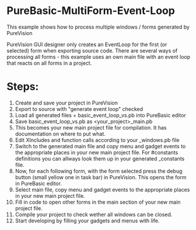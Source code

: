 # PureBasic-MultiForm-Event-Loop
This example shows how to process multiple windows / forms generated by PureVision

PureVision GUI designer only creates an EventLoop for the first (or selected) form when exporting source code.
There are several ways of processing all forms - this example uses an own main file with an event loop that reacts on 
all forms in a project.

Steps:
======
1. Create and save your project in PureVision
2. Export to source with "generate event loop" checked
3. Load all generated files + basic_event_loop_vs.pb into PureBasic editor
4. Save basic_event_loop_vs.pb as <your_project>_main.pb 
5. This becomes your new main project file for compilation. It has documentation on where to put what.
6. Edit XIncludes and function calls according to your _windows.pb file
7. Switch to the generated main file and copy menu and gadget events to the appropriate places in your new main project file. For #constants definitions you can allways look them up in your generated _constants file.
8. Now, for each following form, with the form selected press the debug button (small yellow one in task bar) in PureVision. This opens the form in PureBasic editor.
9. Select main file, copy menu and gadget events to the appropriate places in your new main project file.
10. Fill in code to open other forms in the main section of your new main project file.
11. Compile your project to check wether all windows can be closed.
12. Start developing by filling your gadgets and menus with life.
